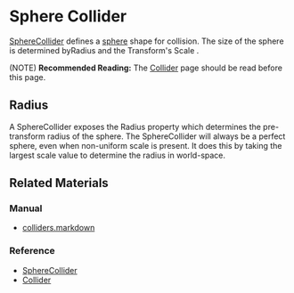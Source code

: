 # Sphere Collider
[SphereCollider](https://plasmaengine.github.io/PlasmaDocs/Plasma1/C++/code_reference/class_reference/spherecollider.markdown) defines a [sphere](https://en.wikipedia.org/wiki/Sphere ) shape for collision. The size of the sphere is determined byRadius  and the Transform's Scale .

(NOTE) **Recommended Reading:** The [Collider](https://plasmaengine.github.io/PlasmaDocs/Plasma1/Editor/physics/colliders.markdown) page should be read before this page.

## Radius
A SphereCollider exposes the Radius  property which determines the pre-transform radius of the sphere. The SphereCollider will always be a perfect sphere, even when non-uniform scale is present. It does this by taking the largest scale value to determine the radius in world-space.

## Related Materials
### Manual
- [colliders.markdown](https://plasmaengine.github.io/PlasmaDocs/Plasma1/Editor/physics/colliders.markdown)

### Reference
- [SphereCollider](https://plasmaengine.github.io/PlasmaDocs/Plasma1/C++/code_reference/class_reference/spherecollider.markdown)
- [Collider](https://plasmaengine.github.io/PlasmaDocs/Plasma1/C++/code_reference/class_reference/collider.markdown) 

 